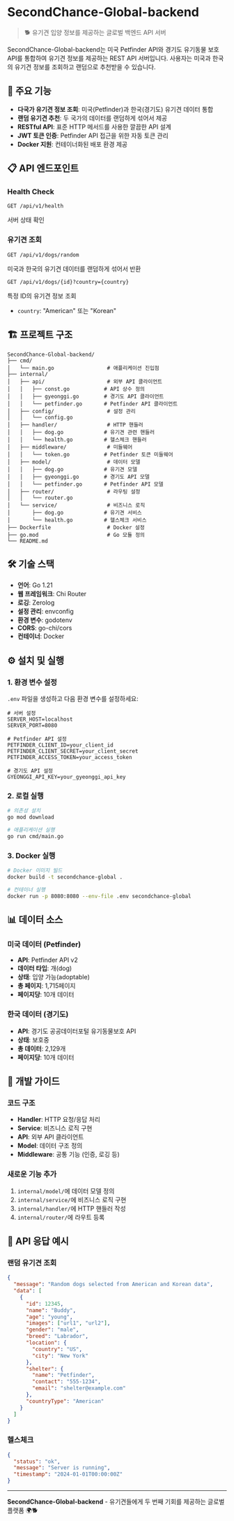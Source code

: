 # SecondChance-Global-backend

> 🐕 유기견 입양 정보를 제공하는 글로벌 백엔드 API 서버

SecondChance-Global-backend는 미국 Petfinder API와 경기도 유기동물 보호 API를 통합하여 유기견 정보를 제공하는 REST API 서버입니다. 사용자는 미국과 한국의 유기견 정보를 조회하고 랜덤으로 추천받을 수 있습니다.

## 🚀 주요 기능

- **다국가 유기견 정보 조회**: 미국(Petfinder)과 한국(경기도) 유기견 데이터 통합
- **랜덤 유기견 추천**: 두 국가의 데이터를 랜덤하게 섞어서 제공
- **RESTful API**: 표준 HTTP 메서드를 사용한 깔끔한 API 설계
- **JWT 토큰 인증**: Petfinder API 접근을 위한 자동 토큰 관리
- **Docker 지원**: 컨테이너화된 배포 환경 제공

## 📋 API 엔드포인트

### Health Check
```
GET /api/v1/health
```
서버 상태 확인

### 유기견 조회
```
GET /api/v1/dogs/random
```
미국과 한국의 유기견 데이터를 랜덤하게 섞어서 반환

```
GET /api/v1/dogs/{id}?country={country}
```
특정 ID의 유기견 정보 조회
- `country`: "American" 또는 "Korean"

## 🏗️ 프로젝트 구조

```
SecondChance-Global-backend/
├── cmd/
│   └── main.go                 # 애플리케이션 진입점
├── internal/
│   ├── api/                    # 외부 API 클라이언트
│   │   ├── const.go           # API 상수 정의
│   │   ├── gyeonggi.go        # 경기도 API 클라이언트
│   │   └── petfinder.go       # Petfinder API 클라이언트
│   ├── config/                 # 설정 관리
│   │   └── config.go
│   ├── handler/                # HTTP 핸들러
│   │   ├── dog.go             # 유기견 관련 핸들러
│   │   └── health.go          # 헬스체크 핸들러
│   ├── middleware/             # 미들웨어
│   │   └── token.go           # Petfinder 토큰 미들웨어
│   ├── model/                  # 데이터 모델
│   │   ├── dog.go             # 유기견 모델
│   │   ├── gyeonggi.go        # 경기도 API 모델
│   │   └── petfinder.go       # Petfinder API 모델
│   ├── router/                 # 라우팅 설정
│   │   └── router.go
│   └── service/                # 비즈니스 로직
│       ├── dog.go             # 유기견 서비스
│       └── health.go          # 헬스체크 서비스
├── Dockerfile                  # Docker 설정
├── go.mod                      # Go 모듈 정의
└── README.md
```

## 🛠️ 기술 스택

- **언어**: Go 1.21
- **웹 프레임워크**: Chi Router
- **로깅**: Zerolog
- **설정 관리**: envconfig
- **환경 변수**: godotenv
- **CORS**: go-chi/cors
- **컨테이너**: Docker

## ⚙️ 설치 및 실행

### 1. 환경 변수 설정

`.env` 파일을 생성하고 다음 환경 변수를 설정하세요:

```env
# 서버 설정
SERVER_HOST=localhost
SERVER_PORT=8080

# Petfinder API 설정
PETFINDER_CLIENT_ID=your_client_id
PETFINDER_CLIENT_SECRET=your_client_secret
PETFINDER_ACCESS_TOKEN=your_access_token

# 경기도 API 설정
GYEONGGI_API_KEY=your_gyeonggi_api_key
```

### 2. 로컬 실행

```bash
# 의존성 설치
go mod download

# 애플리케이션 실행
go run cmd/main.go
```

### 3. Docker 실행

```bash
# Docker 이미지 빌드
docker build -t secondchance-global .

# 컨테이너 실행
docker run -p 8080:8080 --env-file .env secondchance-global
```

## 📊 데이터 소스

### 미국 데이터 (Petfinder)
- **API**: Petfinder API v2
- **데이터 타입**: 개(dog)
- **상태**: 입양 가능(adoptable)
- **총 페이지**: 1,715페이지
- **페이지당**: 10개 데이터

### 한국 데이터 (경기도)
- **API**: 경기도 공공데이터포털 유기동물보호 API
- **상태**: 보호중
- **총 데이터**: 2,129개
- **페이지당**: 10개 데이터

## 🔧 개발 가이드

### 코드 구조
- **Handler**: HTTP 요청/응답 처리
- **Service**: 비즈니스 로직 구현
- **API**: 외부 API 클라이언트
- **Model**: 데이터 구조 정의
- **Middleware**: 공통 기능 (인증, 로깅 등)

### 새로운 기능 추가
1. `internal/model/`에 데이터 모델 정의
2. `internal/service/`에 비즈니스 로직 구현
3. `internal/handler/`에 HTTP 핸들러 작성
4. `internal/router/`에 라우트 등록

## 📝 API 응답 예시

### 랜덤 유기견 조회
```json
{
  "message": "Random dogs selected from American and Korean data",
  "data": [
    {
      "id": 12345,
      "name": "Buddy",
      "age": "young",
      "images": ["url1", "url2"],
      "gender": "male",
      "breed": "Labrador",
      "location": {
        "country": "US",
        "city": "New York"
      },
      "shelter": {
        "name": "Petfinder",
        "contact": "555-1234",
        "email": "shelter@example.com"
      },
      "countryType": "American"
    }
  ]
}
```

### 헬스체크
```json
{
  "status": "ok",
  "message": "Server is running",
  "timestamp": "2024-01-01T00:00:00Z"
}
```
---
**SecondChance-Global-backend** - 유기견들에게 두 번째 기회를 제공하는 글로벌 플랫폼 🌍🐕
